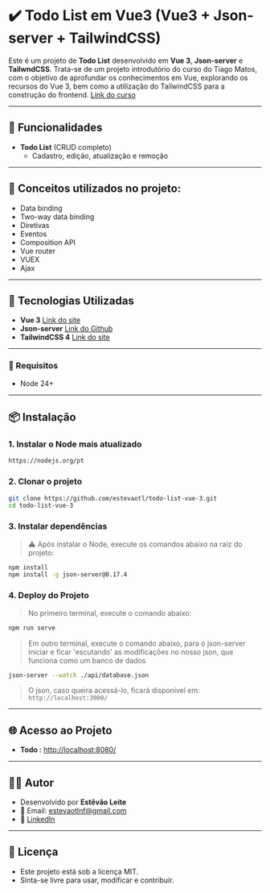 # ✔️ Todo List em Vue3 (Vue3 + Json-server + TailwindCSS)

Este é um projeto de **Todo List** desenvolvido em **Vue 3**, **Json-server** e **TailwndCSS**. Trata-se de um projeto introdutório do curso do Tiago Matos, com o objetivo de aprofundar os conhecimentos em Vue, explorando os recursos do Vue 3, bem como a utilização do TailwindCSS para a construção do frontend. [Link do curso](https://www.youtube.com/playlist?list=PLcoYAcR89n-qTYqfWTGxXMnAvCqY3JF8w)

---

## 📌 Funcionalidades

- **Todo List** (CRUD completo)
  - Cadastro, edição, atualização e remoção

---

## 📌 Conceitos utilizados no projeto:
- Data binding
- Two-way data binding
- Diretivas
- Eventos
- Composition API
- Vue router
- VUEX
- Ajax

---

## 🚀 Tecnologias Utilizadas

* **Vue 3** [Link do site](https://vuejs.org/)
* **Json-server** [Link do Github](https://github.com/typicode/json-server/tree/v0)
* **TailwindCSS 4** [Link do site](https://tailwindcss.com/)

---

### 🧰 Requisitos

* Node 24+

---

## 📦 Instalação

### 1. Instalar o Node mais atualizado

```bash
https://nodejs.org/pt
```

### 2. Clonar o projeto

```bash
git clone https://github.com/estevaotl/todo-list-vue-3.git
cd todo-list-vue-3
```

### 3. Instalar dependências

> ⚠️ Após instalar o Node, execute os comandos abaixo na raiz do projeto:

```bash
npm install
npm install -g json-server@0.17.4
```

### 4. Deploy do Projeto

> No primeiro terminal, execute o comando abaixo:

```bash
npm run serve
```

> Em outro terminal, execute o comando abaixo, para o json-server iniciar e ficar 'escutando' as modificações no nosso json, que funciona como um banco de dados

```bash
json-server --watch ./api/database.json
```

> O json, caso queira acessá-lo, ficará disponivel em: `http://localhost:3000/` 

---

## 🌐 Acesso ao Projeto

* **Todo :** [http://localhost:8080/](http://localhost:8080/)

---

## 👨‍💻 Autor

- Desenvolvido por **Estêvão Leite**
- 📧 Email: [estevaotlnf@gmail.com](mailto:estevaotlnf@gmail.com)
- 🔗 [LinkedIn](https://linkedin.com/in/estevao-leite)

---

## 📄 Licença

- Este projeto está sob a licença MIT.
- Sinta-se livre para usar, modificar e contribuir.
